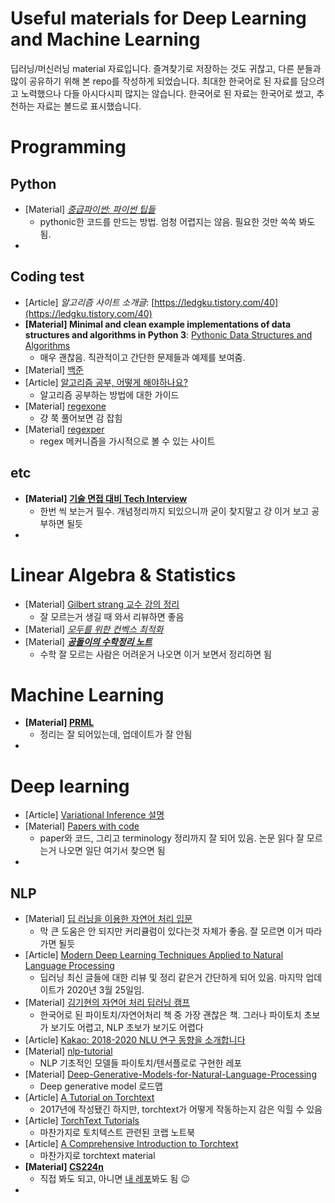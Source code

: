 # Useful materials for Deep Learning and Machine Learning

딥러닝/머신러닝 material 자료입니다. 즐겨찾기로 저장하는 것도 귀찮고, 다른 분들과 많이 공유하기 위해 본 repo를 작성하게 되었습니다. 최대한 한국어로 된 자료를 담으려고 노력했으나 다들 아시다시피 많지는 않습니다. 한국어로 된 자료는 한국어로 썼고, 추천하는 자료는 볼드로 표시했습니다. 

# Programming

## Python

- [Material] [*중급파이썬: 파이썬 팁들*](https://ddanggle.gitbooks.io/interpy-kr/content/)
    - pythonic한 코드를 만드는 방법. 엄청 어렵지는 않음. 필요한 것만 쏙쏙 봐도 됨.
- 

## Coding test

- [Article] *알고리즘 사이트 소개글*: [https://ledgku.tistory.com/40](https://ledgku.tistory.com/40)
- **[Material] Minimal and clean example implementations of data structures and algorithms in Python 3**: [Pythonic Data Structures and Algorithms](https://github.com/keon/algorithms)
    - 매우 괜찮음. 직관적이고 간단한 문제들과 예제를 보여줌.
- [Material] [백준](https://www.acmicpc.net/)
- [Article] [알고리즘 공부, 어떻게 해야하나요?](https://baactree.tistory.com/52)
    - 알고리즘 공부하는 방법에 대한 가이드
- [Material] [regexone](https://regexone.com/)
    - 걍 쭉 풀어보면 감 잡힘
- [Material] [regexper](https://regexper.com/#%5C.)
    - regex 메커니즘을 가시적으로 볼 수 있는 사이트

## etc
- **[Material] [기술 면접 대비 Tech Interview](https://github.com/WeareSoft/tech-interview)**
    - 한번 씩 보는거 필수. 개념정리까지 되있으니까 굳이 찾지말고 걍 이거 보고 공부하면 될듯
- 

# Linear Algebra & Statistics

- [Material] [Gilbert strang 교수 강의 정리](https://twlab.tistory.com/17)
    - 잘 모르는거 생길 때 와서 리뷰하면 좋음
- [Material] [*모두를 위한 컨벡스 최적화*](https://wikidocs.net/17202)
- [Material] [***공돌이의 수학정리 노트***](https://angeloyeo.github.io/)
    - 수학 잘 모르는 사람은 어려운거 나오면 이거 보면서 정리하면 됨

# Machine Learning

- **[Material] [PRML](http://norman3.github.io/prml/?fbclid=IwAR2Rv0O_LG67Oa3rzJ9KnguRs9LiXuSYdfCSu60DzG0qxlpX6I4w61sHack)**
    - 정리는 잘 되어있는데, 업데이트가 잘 안됨
- 


# Deep learning

- [Article] [Variational Inference 설명](https://hyeongminlee.github.io/post/bnn003_vi/)
- [Material] [Papers with code](https://paperswithcode.com/method)
    - paper와 코드, 그리고 terminology 정리까지 잘 되어 있음. 논문 읽다 잘 모르는거 나오면 일단 여기서 찾으면 됨
- 

## NLP
- [Material] [딥 러닝을 이용한 자연어 처리 입문](https://wikidocs.net/book/2155)
    - 막 큰 도움은 안 되지만 커리큘럼이 있다는것 자체가 좋음. 잘 모르면 이거 따라가면 될듯
- [Article] [Modern Deep Learning Techniques Applied to Natural Language Processing](https://nlpoverview.com/)
    - 딥러닝 최신 글들에 대한 리뷰 및 정리 같은거 간단하게 되어 있음. 마지막 업데이트가 2020년 3월 25일임.
- [Material] [김기현의 자연어 처리 딥러닝 캠프](https://github.com/kh-kim/nlp_with_pytorch_examples)
    - 한국어로 된 파이토치/자연어처리 책 중 가장 괜찮은 책. 그러나 파이토치 초보가 보기도 어렵고, NLP 초보가 보기도 어렵다
- [Article] [Kakao: 2018-2020 NLU 연구 동향을 소개합니다](https://kakaobrain.com/blog/118)
- [Material] [nlp-tutorial](https://github.com/graykode/nlp-tutorial/blob/master/README.md)
    - NLP 기초적인 모델들 파이토치/텐서플로로 구현한 레포
- [Material] [Deep-Generative-Models-for-Natural-Language-Processing](https://github.com/FranxYao/Deep-Generative-Models-for-Natural-Language-Processing#Textbooks-and-Phd-Thesis)
    - Deep generative model 로드맵
- [Article] [A Tutorial on Torchtext](http://anie.me/On-Torchtext/)
    - 2017년에 작성됐긴 하지만, torchtext가 어떻게 작동하는지 감은 익힐 수 있음
- [Article] [TorchText Tutorials](https://github.com/simonjisu/pytorch_tutorials/blob/master/00_Basic_Utils/01_TorchText.ipynb)
    - 마찬가지로 토치텍스트 관련된 코랩 노트북
- [Article] [A Comprehensive Introduction to Torchtext](https://mlexplained.com/2018/02/08/a-comprehensive-tutorial-to-torchtext/)
    - 마찬가지로 torchtext material
- **[Material] [CS224n](https://web.stanford.edu/class/cs224n/)**
    - 직접 봐도 되고, 아니면 [내 레포](https://github.com/InhyeokYoo/CS224N)봐도 됨 😉
- 
